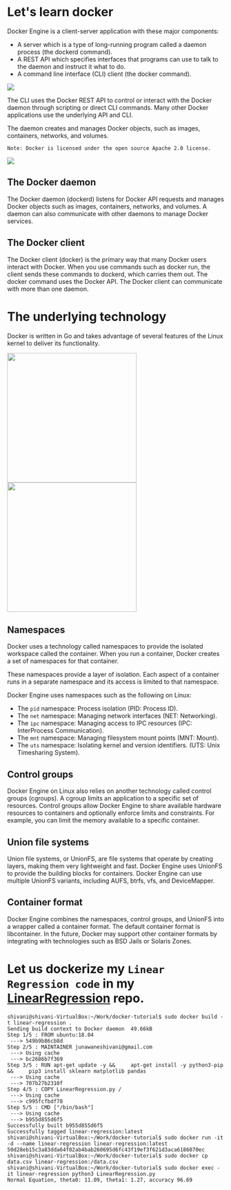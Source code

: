 # Let's learn docker

Docker Engine is a client-server application with these major components:

* A server which is a type of long-running program called a daemon process (the dockerd command).
* A REST API which specifies interfaces that programs can use to talk to the daemon and instruct it what to do.
* A command line interface (CLI) client (the docker command).

![](https://docs.docker.com/engine/images/engine-components-flow.png)

The CLI uses the Docker REST API to control or interact with the Docker daemon through scripting or direct CLI commands. Many other Docker applications use the underlying API and CLI.

The daemon creates and manages Docker objects, such as images, containers, networks, and volumes.

```Note: Docker is licensed under the open source Apache 2.0 license.```

![](https://docs.docker.com/engine/images/architecture.svg)

## The Docker daemon
The Docker daemon (dockerd) listens for Docker API requests and manages Docker objects such as images, containers, networks, and volumes. A daemon can also communicate with other daemons to manage Docker services.

## The Docker client
The Docker client (docker) is the primary way that many Docker users interact with Docker. When you use commands such as docker run, the client sends these commands to dockerd, which carries them out. The docker command uses the Docker API. The Docker client can communicate with more than one daemon.

# The underlying technology
Docker is written in Go and takes advantage of several features of the Linux kernel to deliver its functionality.

<img src="https://docs.docker.com/images/Container%402x.png" width=300 height=300>
<img src="https://docs.docker.com/images/VM%402x.png" width=300 height=300>


## Namespaces
Docker uses a technology called namespaces to provide the isolated workspace called the container. When you run a container, Docker creates a set of namespaces for that container.

These namespaces provide a layer of isolation. Each aspect of a container runs in a separate namespace and its access is limited to that namespace.

Docker Engine uses namespaces such as the following on Linux:

* The `pid` namespace: Process isolation (PID: Process ID).
* The `net` namespace: Managing network interfaces (NET: Networking).
* The `ipc` namespace: Managing access to IPC resources (IPC: InterProcess Communication).
* The `mnt` namespace: Managing filesystem mount points (MNT: Mount).
* The `uts` namespace: Isolating kernel and version identifiers. (UTS: Unix Timesharing System).

## Control groups
Docker Engine on Linux also relies on another technology called control groups (cgroups). A cgroup limits an application to a specific set of resources. Control groups allow Docker Engine to share available hardware resources to containers and optionally enforce limits and constraints. For example, you can limit the memory available to a specific container.

## Union file systems
Union file systems, or UnionFS, are file systems that operate by creating layers, making them very lightweight and fast. Docker Engine uses UnionFS to provide the building blocks for containers. Docker Engine can use multiple UnionFS variants, including AUFS, btrfs, vfs, and DeviceMapper.

## Container format
Docker Engine combines the namespaces, control groups, and UnionFS into a wrapper called a container format. The default container format is libcontainer. In the future, Docker may support other container formats by integrating with technologies such as BSD Jails or Solaris Zones.



# Let us dockerize my `Linear Regression code` in my [LinearRegression](https://github.com/junawaneshivani/LinearRegression/) repo.

```
shivani@shivani-VirtualBox:~/Work/docker-tutorial$ sudo docker build -t linear-regression .
Sending build context to Docker daemon  49.66kB
Step 1/5 : FROM ubuntu:18.04
 ---> 549b9b86cb8d
Step 2/5 : MAINTAINER junawaneshivani@gmail.com
 ---> Using cache
 ---> bc2686b7f369
Step 3/5 : RUN apt-get update -y &&     apt-get install -y python3-pip &&     pip3 install sklearn matplotlib pandas
 ---> Using cache
 ---> 707b27b2310f
Step 4/5 : COPY LinearRegression.py /
 ---> Using cache
 ---> c995fcfbdf78
Step 5/5 : CMD ["/bin/bash"]
 ---> Using cache
 ---> b955d855d6f5
Successfully built b955d855d6f5
Successfully tagged linear-regression:latest
shivani@shivani-VirtualBox:~/Work/docker-tutorial$ sudo docker run -it -d --name linear-regression linear-regression:latest 
50d28eb15c3a83dda64f02ab4bab260695d6fc43f19ef3f621d3aca6186070ec
shivani@shivani-VirtualBox:~/Work/docker-tutorial$ sudo docker cp data.csv linear-regression:/data.csv
shivani@shivani-VirtualBox:~/Work/docker-tutorial$ sudo docker exec -it linear-regression python3 LinearRegression.py
Normal Equation, theta0: 11.09, theta1: 1.27, accuracy 96.69
```

